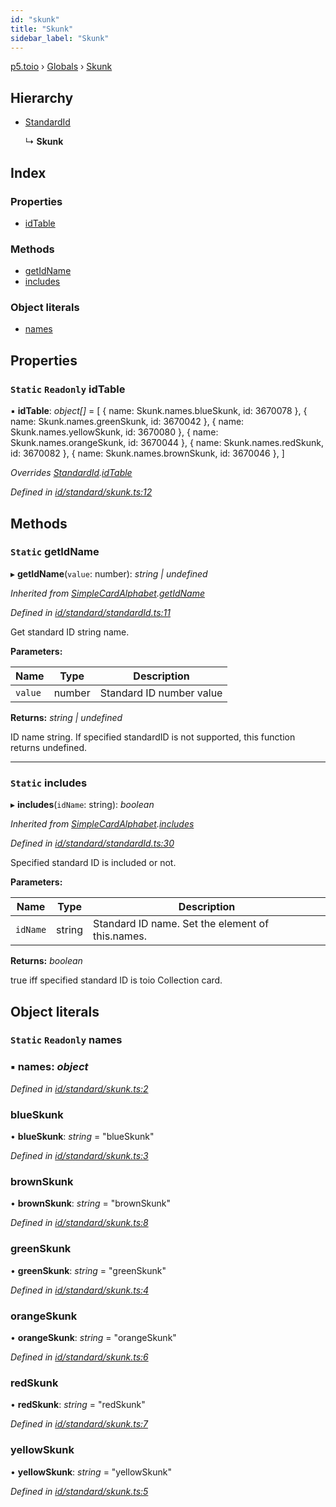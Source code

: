 ```yaml
---
id: "skunk"
title: "Skunk"
sidebar_label: "Skunk"
---
```


[p5.toio](../index.md) › [Globals](../globals.md) › [Skunk](skunk.md)

## Hierarchy

* [StandardId](standardid.md)

  ↳ **Skunk**

## Index

### Properties

* [idTable](skunk.md#static-readonly-idtable)

### Methods

* [getIdName](skunk.md#static-getidname)
* [includes](skunk.md#static-includes)

### Object literals

* [names](skunk.md#static-readonly-names)

## Properties

### `Static` `Readonly` idTable

▪ **idTable**: *object[]* = [
    { name: Skunk.names.blueSkunk, id: 3670078 },
    { name: Skunk.names.greenSkunk, id: 3670042 },
    { name: Skunk.names.yellowSkunk, id: 3670080 },
    { name: Skunk.names.orangeSkunk, id: 3670044 },
    { name: Skunk.names.redSkunk, id: 3670082 },
    { name: Skunk.names.brownSkunk, id: 3670046 },
  ]

*Overrides [StandardId](standardid.md).[idTable](standardid.md#static-protected-readonly-idtable)*

*Defined in [id/standard/skunk.ts:12](https://github.com/tetunori/p5.toio/blob/1b39efe/src/id/standard/skunk.ts#L12)*

## Methods

### `Static` getIdName

▸ **getIdName**(`value`: number): *string | undefined*

*Inherited from [SimpleCardAlphabet](simplecardalphabet.md).[getIdName](simplecardalphabet.md#static-getidname)*

*Defined in [id/standard/standardId.ts:11](https://github.com/tetunori/p5.toio/blob/1b39efe/src/id/standard/standardId.ts#L11)*

Get standard ID string name.

**Parameters:**

Name | Type | Description |
------ | ------ | ------ |
`value` | number | Standard ID number value  |

**Returns:** *string | undefined*

ID name string. If specified standardID is not supported, this function returns undefined.

___

### `Static` includes

▸ **includes**(`idName`: string): *boolean*

*Inherited from [SimpleCardAlphabet](simplecardalphabet.md).[includes](simplecardalphabet.md#static-includes)*

*Defined in [id/standard/standardId.ts:30](https://github.com/tetunori/p5.toio/blob/1b39efe/src/id/standard/standardId.ts#L30)*

Specified standard ID is included or not.

**Parameters:**

Name | Type | Description |
------ | ------ | ------ |
`idName` | string | Standard ID name. Set the element of this.names.  |

**Returns:** *boolean*

true iff specified standard ID is toio Collection card.

## Object literals

### `Static` `Readonly` names

### ▪ **names**: *object*

*Defined in [id/standard/skunk.ts:2](https://github.com/tetunori/p5.toio/blob/1b39efe/src/id/standard/skunk.ts#L2)*

###  blueSkunk

• **blueSkunk**: *string* = "blueSkunk"

*Defined in [id/standard/skunk.ts:3](https://github.com/tetunori/p5.toio/blob/1b39efe/src/id/standard/skunk.ts#L3)*

###  brownSkunk

• **brownSkunk**: *string* = "brownSkunk"

*Defined in [id/standard/skunk.ts:8](https://github.com/tetunori/p5.toio/blob/1b39efe/src/id/standard/skunk.ts#L8)*

###  greenSkunk

• **greenSkunk**: *string* = "greenSkunk"

*Defined in [id/standard/skunk.ts:4](https://github.com/tetunori/p5.toio/blob/1b39efe/src/id/standard/skunk.ts#L4)*

###  orangeSkunk

• **orangeSkunk**: *string* = "orangeSkunk"

*Defined in [id/standard/skunk.ts:6](https://github.com/tetunori/p5.toio/blob/1b39efe/src/id/standard/skunk.ts#L6)*

###  redSkunk

• **redSkunk**: *string* = "redSkunk"

*Defined in [id/standard/skunk.ts:7](https://github.com/tetunori/p5.toio/blob/1b39efe/src/id/standard/skunk.ts#L7)*

###  yellowSkunk

• **yellowSkunk**: *string* = "yellowSkunk"

*Defined in [id/standard/skunk.ts:5](https://github.com/tetunori/p5.toio/blob/1b39efe/src/id/standard/skunk.ts#L5)*
